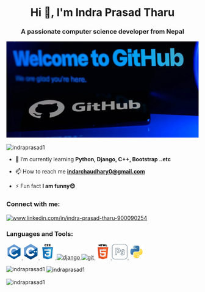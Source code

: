 <h1 align="center">Hi 👋, I'm Indra Prasad Tharu</h1>
<h3 align="center">A passionate computer science developer from Nepal</h3>

![Billing Software Screenshot](github.webp)

<p align="left"> <img src="https://komarev.com/ghpvc/?username=indraprasad1&label=Profile%20views&color=0e75b6&style=flat" alt="indraprasad1" /> </p>

- 🌱 I’m currently learning **Python, Django, C++, Bootstrap ..etc**

- 📫 How to reach me **indarchaudhary0@gmail.com**

- ⚡ Fun fact **I am funny😊**

<h3 align="left">Connect with me:</h3>
<p align="left">
<a href="https://linkedin.com/in/www.linkedin.com/in/indra-prasad-tharu-900090254" target="blank"><img align="center" src="https://raw.githubusercontent.com/rahuldkjain/github-profile-readme-generator/master/src/images/icons/Social/linked-in-alt.svg" alt="www.linkedin.com/in/indra-prasad-tharu-900090254" height="30" width="40" /></a>
</p>

<h3 align="left">Languages and Tools:</h3>
<p align="left"> <a href="https://www.cprogramming.com/" target="_blank" rel="noreferrer"> <img src="https://raw.githubusercontent.com/devicons/devicon/master/icons/c/c-original.svg" alt="c" width="40" height="40"/> </a> <a href="https://www.w3schools.com/cpp/" target="_blank" rel="noreferrer"> <img src="https://raw.githubusercontent.com/devicons/devicon/master/icons/cplusplus/cplusplus-original.svg" alt="cplusplus" width="40" height="40"/> </a> <a href="https://www.w3schools.com/css/" target="_blank" rel="noreferrer"> <img src="https://raw.githubusercontent.com/devicons/devicon/master/icons/css3/css3-original-wordmark.svg" alt="css3" width="40" height="40"/> </a> <a href="https://www.djangoproject.com/" target="_blank" rel="noreferrer"> <img src="https://cdn.worldvectorlogo.com/logos/django.svg" alt="django" width="40" height="40"/> </a> <a href="https://git-scm.com/" target="_blank" rel="noreferrer"> <img src="https://www.vectorlogo.zone/logos/git-scm/git-scm-icon.svg" alt="git" width="40" height="40"/> </a> <a href="https://www.w3.org/html/" target="_blank" rel="noreferrer"> <img src="https://raw.githubusercontent.com/devicons/devicon/master/icons/html5/html5-original-wordmark.svg" alt="html5" width="40" height="40"/> </a> <a href="https://www.photoshop.com/en" target="_blank" rel="noreferrer"> <img src="https://raw.githubusercontent.com/devicons/devicon/master/icons/photoshop/photoshop-line.svg" alt="photoshop" width="40" height="40"/> </a> <a href="https://www.python.org" target="_blank" rel="noreferrer"> <img src="https://raw.githubusercontent.com/devicons/devicon/master/icons/python/python-original.svg" alt="python" width="40" height="40"/> </a> </p>

<p><img align="left" src="https://github-readme-stats.vercel.app/api/top-langs?username=indraprasad1&show_icons=true&locale=en&layout=compact" alt="indraprasad1" /></p>

<p>&nbsp;<img align="center" src="https://github-readme-stats.vercel.app/api?username=indraprasad1&show_icons=true&locale=en" alt="indraprasad1" /></p>

<p><img align="center" src="https://github-readme-streak-stats.herokuapp.com/?user=indraprasad1&" alt="indraprasad1" /></p>
